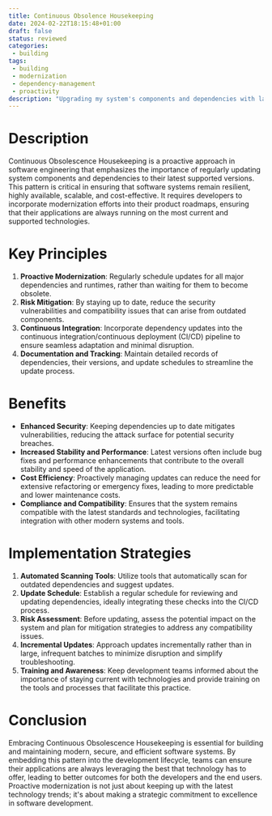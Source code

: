 ```yaml
---
title: Continuous Obsolence Housekeeping
date: 2024-02-22T18:15:48+01:00
draft: false
status: reviewed
categories: 
 - building
tags: 
 - building
 - modernization
 - dependency-management
 - proactivity
description: "Upgrading my system's components and dependencies with latest supported version is a recurrent planned activity."
---
```


# Description

Continuous Obsolescence Housekeeping is a proactive approach in software engineering that emphasizes the importance of regularly updating system components and dependencies to their latest supported versions. This pattern is critical in ensuring that software systems remain resilient, highly available, scalable, and cost-effective. It requires developers to incorporate modernization efforts into their product roadmaps, ensuring that their applications are always running on the most current and supported technologies.

# Key Principles

1. **Proactive Modernization**: Regularly schedule updates for all major dependencies and runtimes, rather than waiting for them to become obsolete.
2. **Risk Mitigation**: By staying up to date, reduce the security vulnerabilities and compatibility issues that can arise from outdated components.
3. **Continuous Integration**: Incorporate dependency updates into the continuous integration/continuous deployment (CI/CD) pipeline to ensure seamless adaptation and minimal disruption.
4. **Documentation and Tracking**: Maintain detailed records of dependencies, their versions, and update schedules to streamline the update process.

# Benefits

- **Enhanced Security**: Keeping dependencies up to date mitigates vulnerabilities, reducing the attack surface for potential security breaches.
- **Increased Stability and Performance**: Latest versions often include bug fixes and performance enhancements that contribute to the overall stability and speed of the application.
- **Cost Efficiency**: Proactively managing updates can reduce the need for extensive refactoring or emergency fixes, leading to more predictable and lower maintenance costs.
- **Compliance and Compatibility**: Ensures that the system remains compatible with the latest standards and technologies, facilitating integration with other modern systems and tools.

# Implementation Strategies

1. **Automated Scanning Tools**: Utilize tools that automatically scan for outdated dependencies and suggest updates.
2. **Update Schedule**: Establish a regular schedule for reviewing and updating dependencies, ideally integrating these checks into the CI/CD process.
3. **Risk Assessment**: Before updating, assess the potential impact on the system and plan for mitigation strategies to address any compatibility issues.
4. **Incremental Updates**: Approach updates incrementally rather than in large, infrequent batches to minimize disruption and simplify troubleshooting.
5. **Training and Awareness**: Keep development teams informed about the importance of staying current with technologies and provide training on the tools and processes that facilitate this practice.

# Conclusion

Embracing Continuous Obsolescence Housekeeping is essential for building and maintaining modern, secure, and efficient software systems. By embedding this pattern into the development lifecycle, teams can ensure their applications are always leveraging the best that technology has to offer, leading to better outcomes for both the developers and the end users. Proactive modernization is not just about keeping up with the latest technology trends; it's about making a strategic commitment to excellence in software development.

